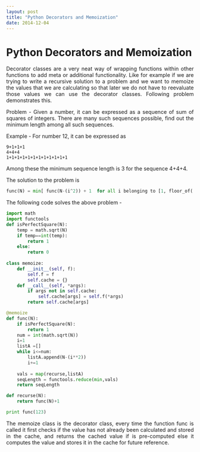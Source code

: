 ```yaml
---
layout: post
title: "Python Decorators and Memoization"
date: 2014-12-04
---
```


<style>body {text-align: justify}</style>

# Python Decorators and Memoization

Decorator classes are a very neat way of wrapping functions within other functions to add meta or additional functionality. Like for example if we are trying to write a recursive solution to a problem and we want to memoize the values that we are calculating so that later we do not have to reevaluate those values we can use the decorator classes. Following problem demonstrates this.

Problem - Given a number, it can be expressed as a sequence of sum of squares of integers. There are many such sequences possible, find out the minimum length among all such sequences.

Example - For number 12, it can be expressed as
```
9+1+1+1
4+4+4
1+1+1+1+1+1+1+1+1+1+1+1
```

Among these the minimum sequence length is 3 for the sequence 4+4+4.

The solution to the problem is

```python
func(N) = min[ func(N-(i^2)) + 1  for all i belonging to [1, floor_of( sqrt(N) ) ] ]
```

The following code solves the above problem -

```python
import math
import functools
def isPerfectSquare(N):
    temp = math.sqrt(N)
    if temp==int(temp):
        return 1
    else:
        return 0
    
class memoize:
    def __init__(self, f):
        self.f = f
        self.cache = {}
    def __call__(self, *args):
        if args not in self.cache:
            self.cache[args] = self.f(*args)
        return self.cache[args]

@memoize
def func(N):
    if isPerfectSquare(N):
        return 1
    num = int(math.sqrt(N))
    i=1
    listA =[]
    while i<=num:
        listA.append(N-(i**2))
        i+=1
    
    vals = map(recurse,listA)
    seqLength = functools.reduce(min,vals)
    return seqLength

def recurse(N):
    return func(N)+1

print func(123)
```

The memoize class is the decorator class, every time the function func is called it first checks if the value has not already been calculated and stored in the cache, and returns the cached value if is pre-computed else it computes the value and stores it in the cache for future reference.
